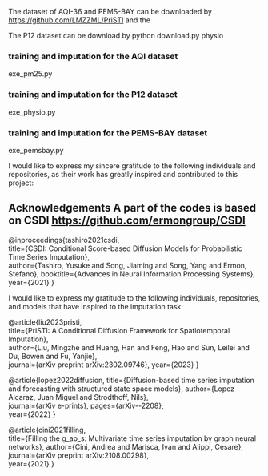  
The dataset of AQI-36 and PEMS-BAY can be downloaded by https://github.com/LMZZML/PriSTI and the 

The P12 dataset can be download by python download.py physio


### training and imputation for the AQI dataset 
exe_pm25.py
### training and imputation for the P12 dataset  
exe_physio.py
### training and imputation for the PEMS-BAY dataset 
exe_pemsbay.py

I would like to express my sincere gratitude to the following individuals and repositories, as their work has greatly inspired and contributed to this project:

## Acknowledgements  A part of the codes is based on CSDI https://github.com/ermongroup/CSDI
@inproceedings{tashiro2021csdi,  
title={CSDI: Conditional Score-based Diffusion Models for Probabilistic Time Series Imputation},   
author={Tashiro, Yusuke and Song, Jiaming and Song, Yang and Ermon, Stefano}, 
booktitle={Advances in Neural Information Processing Systems},   
year={2021} }


I would like to express my gratitude to the following individuals, repositories, and models that have inspired to the imputation task:

@article{liu2023pristi,  
title={PriSTI: A Conditional Diffusion Framework for Spatiotemporal Imputation},  
author={Liu, Mingzhe and Huang, Han and Feng, Hao and Sun, Leilei and Du, Bowen and Fu, Yanjie},   
journal={arXiv preprint arXiv:2302.09746}, 
year={2023} }

@article{lopez2022diffusion,
title={Diffusion-based time series imputation and forecasting with structured state space models}, 
author={Lopez Alcaraz, Juan Miguel and Strodthoff, Nils},  
journal={arXiv e-prints}, 
pages={arXiv--2208},  
year={2022} }

@article{cini2021filling,   
title={Filling the g\_ap\_s: Multivariate time series imputation by graph neural networks}, 
author={Cini, Andrea and Marisca, Ivan and Alippi, Cesare},  
journal={arXiv preprint arXiv:2108.00298},   
year={2021} }
